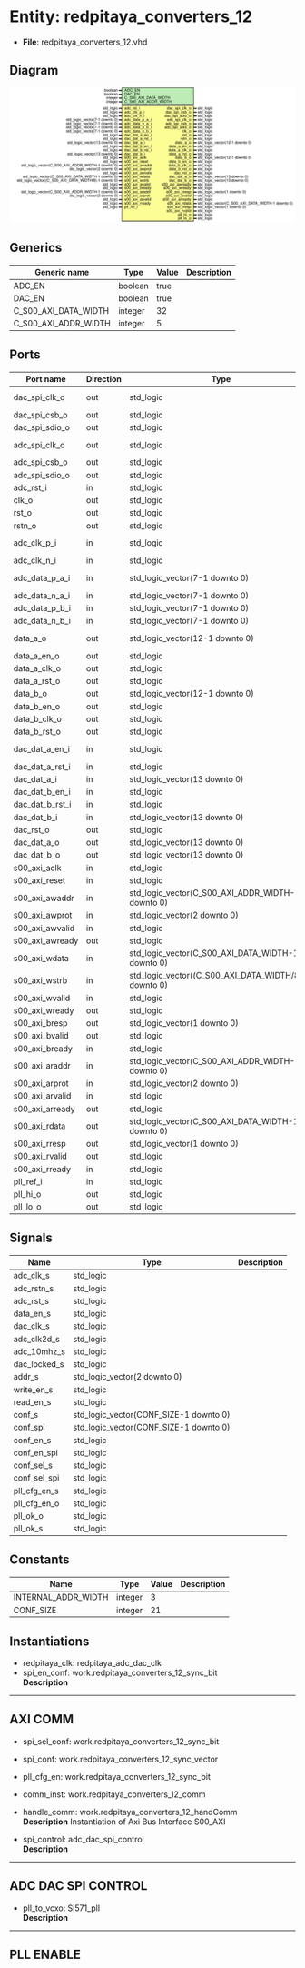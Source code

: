# Entity: redpitaya_converters_12

- **File**: redpitaya_converters_12.vhd
## Diagram

![Diagram](redpitaya_converters_12.svg "Diagram")
## Generics

| Generic name         | Type    | Value | Description |
| -------------------- | ------- | ----- | ----------- |
| ADC_EN               | boolean | true  |             |
| DAC_EN               | boolean | true  |             |
| C_S00_AXI_DATA_WIDTH | integer | 32    |             |
| C_S00_AXI_ADDR_WIDTH | integer | 5     |             |
## Ports

| Port name       | Direction | Type                                                  | Description          |
| --------------- | --------- | ----------------------------------------------------- | -------------------- |
| dac_spi_clk_o   | out       | std_logic                                             | SPI DAC control      |
| dac_spi_csb_o   | out       | std_logic                                             |                      |
| dac_spi_sdio_o  | out       | std_logic                                             |                      |
| adc_spi_clk_o   | out       | std_logic                                             | SPI ADC control      |
| adc_spi_csb_o   | out       | std_logic                                             |                      |
| adc_spi_sdio_o  | out       | std_logic                                             |                      |
| adc_rst_i       | in        | std_logic                                             | CANDR                |
| clk_o           | out       | std_logic                                             |                      |
| rst_o           | out       | std_logic                                             |                      |
| rstn_o          | out       | std_logic                                             |                      |
| adc_clk_p_i     | in        | std_logic                                             | input diff clk       |
| adc_clk_n_i     | in        | std_logic                                             |                      |
| adc_data_p_a_i  | in        | std_logic_vector(7-1 downto 0)                        | adc  phys ADC        |
| adc_data_n_a_i  | in        | std_logic_vector(7-1 downto 0)                        |                      |
| adc_data_p_b_i  | in        | std_logic_vector(7-1 downto 0)                        |                      |
| adc_data_n_b_i  | in        | std_logic_vector(7-1 downto 0)                        |                      |
| data_a_o        | out       | std_logic_vector(12-1 downto 0)                       |   adc data to design |
| data_a_en_o     | out       | std_logic                                             |                      |
| data_a_clk_o    | out       | std_logic                                             |                      |
| data_a_rst_o    | out       | std_logic                                             |                      |
| data_b_o        | out       | std_logic_vector(12-1 downto 0)                       |                      |
| data_b_en_o     | out       | std_logic                                             |                      |
| data_b_clk_o    | out       | std_logic                                             |                      |
| data_b_rst_o    | out       | std_logic                                             |                      |
| dac_dat_a_en_i  | in        | std_logic                                             | ad9746 from design   |
| dac_dat_a_rst_i | in        | std_logic                                             |                      |
| dac_dat_a_i     | in        | std_logic_vector(13 downto 0)                         |                      |
| dac_dat_b_en_i  | in        | std_logic                                             |                      |
| dac_dat_b_rst_i | in        | std_logic                                             |                      |
| dac_dat_b_i     | in        | std_logic_vector(13 downto 0)                         |                      |
| dac_rst_o       | out       | std_logic                                             |  phys                |
| dac_dat_a_o     | out       | std_logic_vector(13 downto 0)                         |                      |
| dac_dat_b_o     | out       | std_logic_vector(13 downto 0)                         |                      |
| s00_axi_aclk    | in        | std_logic                                             | AXI signals          |
| s00_axi_reset   | in        | std_logic                                             |                      |
| s00_axi_awaddr  | in        | std_logic_vector(C_S00_AXI_ADDR_WIDTH-1 downto 0)     |                      |
| s00_axi_awprot  | in        | std_logic_vector(2 downto 0)                          |                      |
| s00_axi_awvalid | in        | std_logic                                             |                      |
| s00_axi_awready | out       | std_logic                                             |                      |
| s00_axi_wdata   | in        | std_logic_vector(C_S00_AXI_DATA_WIDTH-1 downto 0)     |                      |
| s00_axi_wstrb   | in        | std_logic_vector((C_S00_AXI_DATA_WIDTH/8)-1 downto 0) |                      |
| s00_axi_wvalid  | in        | std_logic                                             |                      |
| s00_axi_wready  | out       | std_logic                                             |                      |
| s00_axi_bresp   | out       | std_logic_vector(1 downto 0)                          |                      |
| s00_axi_bvalid  | out       | std_logic                                             |                      |
| s00_axi_bready  | in        | std_logic                                             |                      |
| s00_axi_araddr  | in        | std_logic_vector(C_S00_AXI_ADDR_WIDTH-1 downto 0)     |                      |
| s00_axi_arprot  | in        | std_logic_vector(2 downto 0)                          |                      |
| s00_axi_arvalid | in        | std_logic                                             |                      |
| s00_axi_arready | out       | std_logic                                             |                      |
| s00_axi_rdata   | out       | std_logic_vector(C_S00_AXI_DATA_WIDTH-1 downto 0)     |                      |
| s00_axi_rresp   | out       | std_logic_vector(1 downto 0)                          |                      |
| s00_axi_rvalid  | out       | std_logic                                             |                      |
| s00_axi_rready  | in        | std_logic                                             |                      |
| pll_ref_i       | in        | std_logic                                             | PLL                  |
| pll_hi_o        | out       | std_logic                                             |                      |
| pll_lo_o        | out       | std_logic                                             |                      |
## Signals

| Name          | Type                                   | Description |
| ------------- | -------------------------------------- | ----------- |
| adc_clk_s     | std_logic                              |             |
| adc_rstn_s    | std_logic                              |             |
| adc_rst_s     | std_logic                              |             |
| data_en_s     | std_logic                              |             |
| dac_clk_s     | std_logic                              |             |
|  adc_clk2d_s  | std_logic                              |             |
| adc_10mhz_s   | std_logic                              |             |
|  dac_locked_s | std_logic                              |             |
| addr_s        | std_logic_vector(2 downto 0)           |             |
| write_en_s    | std_logic                              |             |
|  read_en_s    | std_logic                              |             |
| conf_s        | std_logic_vector(CONF_SIZE-1 downto 0) |             |
|  conf_spi     | std_logic_vector(CONF_SIZE-1 downto 0) |             |
| conf_en_s     | std_logic                              |             |
|  conf_en_spi  | std_logic                              |             |
| conf_sel_s    | std_logic                              |             |
|  conf_sel_spi | std_logic                              |             |
| pll_cfg_en_s  | std_logic                              |             |
|  pll_cfg_en_o | std_logic                              |             |
|  pll_ok_o     | std_logic                              |             |
|  pll_ok_s     | std_logic                              |             |
## Constants

| Name                | Type    | Value | Description |
| ------------------- | ------- | ----- | ----------- |
| INTERNAL_ADDR_WIDTH | integer |  3    |             |
| CONF_SIZE           | integer |  21   |             |
## Instantiations

- redpitaya_clk: redpitaya_adc_dac_clk
- spi_en_conf: work.redpitaya_converters_12_sync_bit
</br>**Description**
---------------------------------------------------------------------------------------------------------------------------
 AXI COMM
---------------------------------------------------------------------------------------------------------------------------

- spi_sel_conf: work.redpitaya_converters_12_sync_bit
- spi_conf: work.redpitaya_converters_12_sync_vector
- pll_cfg_en: work.redpitaya_converters_12_sync_bit
- comm_inst: work.redpitaya_converters_12_comm
- handle_comm: work.redpitaya_converters_12_handComm
</br>**Description**
 Instantiation of Axi Bus Interface S00_AXI

- spi_control: adc_dac_spi_control
</br>**Description**
---------------------------------------------------------------------------------------------------------------------------
 ADC DAC SPI CONTROL
---------------------------------------------------------------------------------------------------------------------------

- pll_to_vcxo: Si571_pll
</br>**Description**
---------------------------------------------------------------------------------------------------------------------------
 PLL ENABLE 
---------------------------------------------------------------------------------------------------------------------------                    

